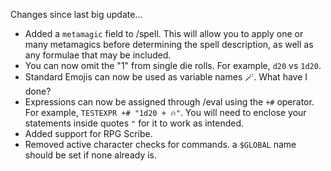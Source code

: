 Changes since last big update...
  - Added a `metamagic` field to /spell. This will allow you to apply one or many metamagics before determining the spell description, as well as any formulae that may be included.
  - You can now omit the "1" from single die rolls. For example, `d20` vs `1d20`.
  - Standard Emojis can now be used as variable names 🪄. What have I done?
  - Expressions can now be assigned through /eval using the `+#` operator. For example, `TESTEXPR +# "1d20 + 🔥"`. You will need to enclose your statements inside quotes `"` for it to work as intended.
  - Added support for RPG Scribe.
  - Removed active character checks for commands. a `$GLOBAL` name should be set if none already is.
